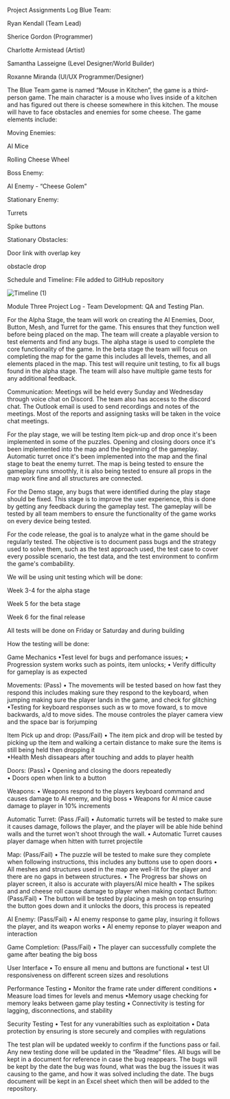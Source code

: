Project Assignments Log
Blue Team: 

Ryan Kendall (Team Lead) 

Sherice Gordon (Programmer) 

Charlotte Armistead (Artist) 

Samantha Lasseigne (Level Designer/World Builder) 

Roxanne Miranda (UI/UX Programmer/Designer) 

The Blue Team game is named “Mouse in Kitchen”, the game is a third-person game. The main character is a mouse who lives inside of a kitchen and has figured out there is cheese somewhere in this kitchen. The mouse will have to face obstacles and enemies for some cheese. The game elements include: 

Moving Enemies: 

AI Mice 

Rolling Cheese Wheel 

Boss Enemy: 

AI Enemy - “Cheese Golem” 

Stationary Enemy: 

Turrets 

Spike buttons 

Stationary Obstacles: 

Door link with overlap key

obstacle drop 

Schedule and Timeline: File added to GitHub repository 


![Timeline (1)](https://github.com/user-attachments/assets/94fdae8a-e41a-4f16-98e3-115a1ea08fee)




  Module Three Project Log - Team Development: QA and Testing Plan.

For the Alpha Stage, the team will work on creating the AI Enemies, Door, Button, Mesh, and Turret for the game. This ensures that they function well before being placed on the map. The team will create a playable version to test elements and find any bugs. The alpha stage is used to complete the core functionality of the game. In the beta stage the team will focus on completing the map for the game this includes all levels, themes, and all elements placed in the map.  This test will require unit testing, to fix all bugs found in the alpha stage. The team will also have multiple game tests for any additional feedback. 

Communication: Meetings will be held every Sunday and Wednesday through voice chat on Discord. The team also has access to the discord chat. The Outlook email is used to send recordings and notes of the meetings. Most of the reports and assigning tasks will be taken in the voice chat meetings. 

For the play stage, we will be testing Item pick-up and drop once it's been implemented in some of the puzzles. Opening and closing doors once it's been implemented into the map and the beginning of the gameplay. Automatic turret once it's been implemented into the map and the final stage to beat the enemy turret. The map is being tested to ensure the gameplay runs smoothly, it is also being tested to ensure all props in the map work fine and all structures are connected.  

For the Demo stage, any bugs that were identified during the play stage should be fixed. This stage is to improve the user experience, this is done by getting any feedback during the gameplay test. The gameplay will be tested by all team members to ensure the functionality of the game works on every device being tested.  

For the code release, the goal is to analyze what in the game should be regularly tested. The objective is to document pass bugs and the strategy used to solve them, such as the test approach used, the test case to cover every possible scenario, the test data, and the test environment to confirm the game's combability.   

We will be using unit testing which will be done: 

Week 3-4 for the alpha stage 

Week 5 for the beta stage 

Week 6 for the final release  

All tests will be done on Friday or Saturday and during building 

How the testing will be done: 

Game Mechanics
•Test level for bugs and perfomance issues;
• Progression system works such as points, item unlocks;
• Verify difficulty for gameplay is as expected

Movements: (Pass) 
• The movements will be tested based on how fast they respond this includes making sure they respond to the keyboard, when jumping making sure the player lands in the game, and check for glitching  
•Testing for keyboard responses such as w to move foward, s to move backwards, a/d to move sides. The mouse controles the player camera view and the space bar is forjumping

Item Pick up and drop: (Pass/Fail) 
• The item pick and drop will be tested by picking up the item and walking a certain distance to make sure the items is still being held then dropping it  
•Health Mesh dissapears after touching and adds to player health

Doors: (Pass) 
• Opening and closing the doors repeatedly  
• Doors open when link to a button

Weapons: 
• Weapons respond to the players keyboard command and causes damage to AI enemy, and big boss 
• Weapons for AI mice cause damage to player in 10% increments

Automatic Turret: (Pass /Fail) 
• Automatic turrets will be tested to make sure it causes damage, follows the player, and the player will be able hide behind walls and the turret won't shoot through the wall. 
• Automatic Turret causes player damage when hitten with turret projectile

Map: (Pass/Fail) 
 • The puzzle will be tested to make sure they complete when following instructions, this includes any buttons use to open doors 
• All meshes and structures used in the map are well-lit for the player and there are no gaps in between structures. 
•  The Progress bar shows on player screen, it also is accurate with players/AI mice health
• The spikes and and cheese roll cause damage to player when making contact
Button: (Pass/Fail) 
• The button will be tested by placing a mesh on top ensuring the button goes down and it unlocks the doors, this process is repeated 

AI Enemy: (Pass/Fail) 
• AI enemy response to game play, insuring it follows the player, and its weapon works 
• AI enemy reponse to player weapon and interaction

Game Completion: (Pass/Fail) 
• The player can successfully complete the game after beating the big boss 

User Interface
• To ensure all menu and buttons are functional 
• test UI responsiveness on different screen sizes and resolutions

Performance Testing
• Monitor the frame rate under different conditions
• Measure load times for levels and menus
•Memory usage checking for memory leaks between game play testing
• Connectivity is testing for lagging, disconnections, and stability

Security Testing
• Test for any vunerabilties such as exploitation
• Data protection by ensuring is store securely and complies with regulations

The test plan will be updated weekly to confirm if the functions pass or fail. Any new testing done will be updated in the “Readme” files. All bugs will be kept in a document for reference in case the bug reappears. The bugs will be kept by the date the bug was found, what was the bug the issues it was causing to the game, and how it was solved including the date. The bugs document will be kept in an Excel sheet which then will be added to the repository. 

